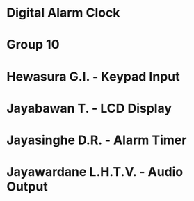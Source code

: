 # Digital Alarm Clock
# Group 10

# Hewasura G.I. - Keypad Input
# Jayabawan T. - LCD Display
# Jayasinghe D.R. - Alarm Timer
# Jayawardane L.H.T.V. - Audio Output



